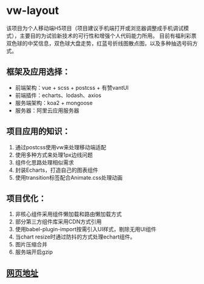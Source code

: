# vw-layout

 该项目为个人移动端H5项目（项目建议手机端打开或浏览器调整成手机调试模式），主要目的为试验新技术的可行性和增强个人代码能力所用。
目前有福利彩票双色球的中奖信息，双色球大盘走势，红蓝号折线图散点图，以及多种抽选号码方式。

## 框架及应用选择：
- 前端架构：vue + scss + postcss + 有赞vantUI 
- 前端插件：echarts、lodash、axios
- 服务端架构：koa2 + mongoose 
- 服务器：阿里云应用服务器

## 项目应用的知识：
1. 通过postcss使用vw来处理移动端适配
2. 使用多种方式来处理1px边线问题
3. 组件化思路处理相似需求
4. 封装Echarts，打造自己的图表组件
5. 使用transition标签配合Animate.css处理动画

## 项目优化：
1. 非核心组件采用组件懒加载和路由懒加载方式
2. 部分第三方组件库采用CDN方式引用
3. 使用babel-plugin-import按需引入UI样式，剔除无用UI组件
4. 当chart resize时通过防抖的方式处理echart组件。
5. 图片压缩合并
6. 服务端开启gzip
## [网页地址](http://47.94.255.23/dist/index.html#/)
```
